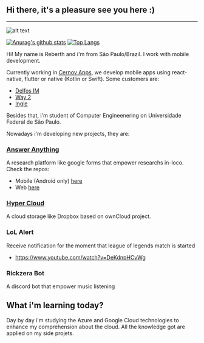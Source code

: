  ## Hi there, it's a pleasure see you here :)

***

![alt text](https://storage.googleapis.com/dialogyloltwitch/Banner%20github.png)

[![Anurag's github stats](https://github-readme-stats.vercel.app/api?username=reberthkss&count_private=true)](https://github.com/anuraghazra/github-readme-stats)
[![Top Langs](https://github-readme-stats.vercel.app/api/top-langs/?username=reberthkss&hide=c%2B%2B,NSIS,CMAKE&layout=compact)](https://github.com/anuraghazra/github-readme-stats)

Hi! My name is Reberth and i'm from São Paulo/Brazil. I work with mobile development.

Currently working in [Cernov Apps](https://github.com/cernovapps), we develop mobile apps using react-native, flutter or native (Kotlin or Swift). Some customers are:

* [Delfos IM](https://delfosim.com/)
* [Way 2](https://www.way2.com.br/)
* [Ingle](https://ingle.com.br/)

Besides that, i'm student of Computer Engineenering on Universidade Federal de São Paulo.


Nowadays i'm developing new projects, they are: 

 ### [Answer Anything](https://answeranything-ce6e4.web.app)
 A research platform like google forms that empower researchs in-loco. Check the repos:
 
 * Mobile (Android only) [here](https://github.com/reberthkss/AnswerAnythingAndroid)
 * Web [here](https://github.com/reberthkss/Answer-Anything)

 ### [Hyper Cloud](https://cloud.digitalsolution.sjc.br) 
 A cloud storage like Dropbox based on ownCloud project. 
 
 ### LoL Alert
 Receive notification for the moment that league of legends match is started
 * https://www.youtube.com/watch?v=DeKdnpHCvWg

 ### Rickzera Bot
A discord bot that empower music listening





## What i'm learning today?



Day by day i'm studying the Azure and Google Cloud technologies to enhance my comprehension about the cloud. All the knowledge got are applied on my side projets.



